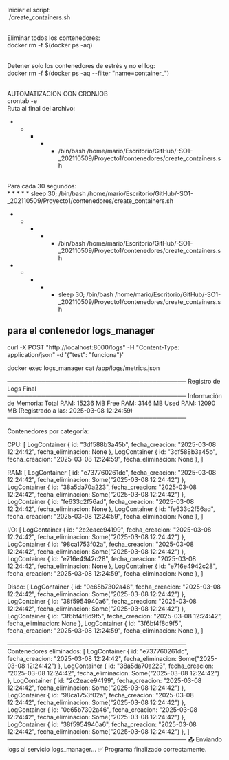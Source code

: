 Iniciar el script:
<br>
./create_containers.sh
<br>
<br>

Eliminar todos los contenedores:
<br>
docker rm -f $(docker ps -aq) 
<br>
<br>

Detener solo los contenedores de estrés y no el log:
<br>
docker rm -f $(docker ps -aq --filter "name=container_")
<br>
<br>

AUTOMATIZACION CON CRONJOB
<br>
crontab -e
<br>
Ruta al final del archivo:
<br>
* * * * * /bin/bash /home/mario/Escritorio/GitHub/-SO1-_202110509/Proyecto1/contenedores/create_containers.sh
<br>
Para cada 30 segundos:
<br>
* * * * * sleep 30; /bin/bash /home/mario/Escritorio/GitHub/-SO1-_202110509/Proyecto1/contenedores/create_containers.sh



* * * * * /bin/bash /home/mario/Escritorio/GitHub/-SO1-_202110509/Proyecto1/contenedores/create_containers.sh
* * * * * sleep 30; /bin/bash /home/mario/Escritorio/GitHub/-SO1-_202110509/Proyecto1/contenedores/create_containers.sh


## para el contenedor logs_manager

curl -X POST "http://localhost:8000/logs" -H "Content-Type: application/json" -d '{"test": "funciona"}'


docker exec logs_manager cat /app/logs/metrics.json






──────────────────────────────────────────
         Registro de Logs Final           
──────────────────────────────────────────
Información de Memoria:
  Total RAM: 15236 MB
  Free RAM: 3146 MB
  Used RAM: 12090 MB
  (Registrado a las: 2025-03-08 12:24:59)
──────────────────────────────────────────

Contenedores por categoría:

  CPU:
    [
        LogContainer 
            {
                id: "3df588b3a45b",
                fecha_creacion: "2025-03-08 12:24:42",
                fecha_eliminacion: None
            },
        LogContainer 
            {
                id: "3df588b3a45b",
                fecha_creacion: "2025-03-08 12:24:59",
                fecha_eliminacion: None
            },
    ]

  RAM:
    [
        LogContainer 
            {
                id: "e737760261dc",
                fecha_creacion: "2025-03-08 12:24:42",
                fecha_eliminacion: Some("2025-03-08 12:24:42")
            },
        LogContainer 
            {
                id: "38a5da70a223",
                fecha_creacion: "2025-03-08 12:24:42",
                fecha_eliminacion: Some("2025-03-08 12:24:42")
            },
        LogContainer 
            {
                id: "fe633c2f56ad",
                fecha_creacion: "2025-03-08 12:24:42",
                fecha_eliminacion: None
            },
        LogContainer 
            {
                id: "fe633c2f56ad",
                fecha_creacion: "2025-03-08 12:24:59",
                fecha_eliminacion: None
            },
    ]

  I/O:
    [
        LogContainer 
            {
                id: "2c2eace94199",
                fecha_creacion: "2025-03-08 12:24:42",
                fecha_eliminacion: Some("2025-03-08 12:24:42")
            },
        LogContainer 
            {
                id: "98ca1753f02a",
                fecha_creacion: "2025-03-08 12:24:42",
                fecha_eliminacion: Some("2025-03-08 12:24:42")
            },
        LogContainer 
            {
                id: "e716e4942c28",
                fecha_creacion: "2025-03-08 12:24:42",
                fecha_eliminacion: None
            },
        LogContainer 
            {
                id: "e716e4942c28",
                fecha_creacion: "2025-03-08 12:24:59",
                fecha_eliminacion: None
            },
    ]

  Disco:
    [
        LogContainer 
            {
                id: "0e65b7302a46",
                fecha_creacion: "2025-03-08 12:24:42",
                fecha_eliminacion: Some("2025-03-08 12:24:42")
            },
        LogContainer 
            {
                id: "38f5954940a6",
                fecha_creacion: "2025-03-08 12:24:42",
                fecha_eliminacion: Some("2025-03-08 12:24:42")
            },
        LogContainer 
            {
                id: "3f6bf4f8d9f5",
                fecha_creacion: "2025-03-08 12:24:42",
                fecha_eliminacion: None
            },
        LogContainer 
            {
                id: "3f6bf4f8d9f5",
                fecha_creacion: "2025-03-08 12:24:59",
                fecha_eliminacion: None
            },
    ]

──────────────────────────────────────────
Contenedores eliminados:
    [
        LogContainer 
            {
                id: "e737760261dc",
                fecha_creacion: "2025-03-08 12:24:42",
                fecha_eliminacion: Some("2025-03-08 12:24:42")
            },
        LogContainer 
            {
                id: "38a5da70a223",
                fecha_creacion: "2025-03-08 12:24:42",
                fecha_eliminacion: Some("2025-03-08 12:24:42")
            },
        LogContainer 
            {
                id: "2c2eace94199",
                fecha_creacion: "2025-03-08 12:24:42",
                fecha_eliminacion: Some("2025-03-08 12:24:42")
            },
        LogContainer 
            {
                id: "98ca1753f02a",
                fecha_creacion: "2025-03-08 12:24:42",
                fecha_eliminacion: Some("2025-03-08 12:24:42")
            },
        LogContainer 
            {
                id: "0e65b7302a46",
                fecha_creacion: "2025-03-08 12:24:42",
                fecha_eliminacion: Some("2025-03-08 12:24:42")
            },
        LogContainer 
            {
                id: "38f5954940a6",
                fecha_creacion: "2025-03-08 12:24:42",
                fecha_eliminacion: Some("2025-03-08 12:24:42")
            },
    ]
──────────────────────────────────────────
📤 Enviando logs al servicio logs_manager...
✅ Programa finalizado correctamente.